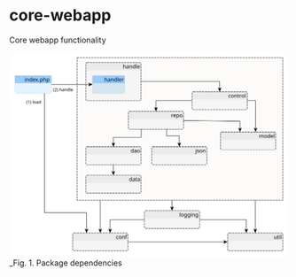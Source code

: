 # core-webapp
Core webapp functionality

![core-webapp](docs/img/overview/package-dependencies.svg)
_Fig. 1. Package dependencies
